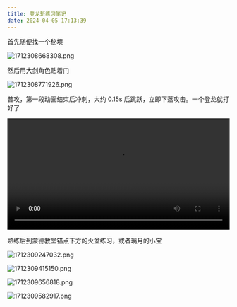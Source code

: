 ```yaml
---
title: 登龙斩练习笔记
date: 2024-04-05 17:13:39
---
```


首先随便找一个秘境

![1712308668308.png](https://img2.imgtp.com/2024/04/05/Z1JFfXqv.png)

然后用大剑角色贴着门

![1712308771926.png](https://img2.imgtp.com/2024/04/05/XUEb9h4w.png)

普攻，第一段动画结束后冲刺，大约 0.15s 后跳跃，立即下落攻击。一个登龙就打好了

<video controls width="100%" src="https://mp4.ziyuan.wang/view.php/9be73a2805e8dce8ea991d1cc62945e9.mp4"></video>

熟练后到蒙德教堂锚点下方的火盆练习，或者璃月的小宝

![1712309247032.png](https://img2.imgtp.com/2024/04/05/WfjLLBLM.png)

![1712309415150.png](https://img2.imgtp.com/2024/04/05/NAbikp5O.png)

![1712309656818.png](https://img2.imgtp.com/2024/04/05/YTYMNFy4.png)

![1712309582917.png](https://img2.imgtp.com/2024/04/05/T0jIj3HX.png)
